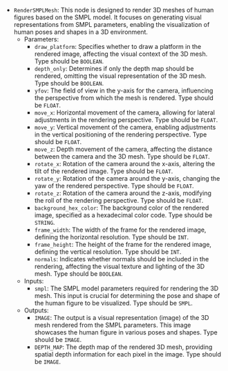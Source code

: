- `RenderSMPLMesh`: This node is designed to render 3D meshes of human figures based on the SMPL model. It focuses on generating visual representations from SMPL parameters, enabling the visualization of human poses and shapes in a 3D environment.
    - Parameters:
        - `draw_platform`: Specifies whether to draw a platform in the rendered image, affecting the visual context of the 3D mesh. Type should be `BOOLEAN`.
        - `depth_only`: Determines if only the depth map should be rendered, omitting the visual representation of the 3D mesh. Type should be `BOOLEAN`.
        - `yfov`: The field of view in the y-axis for the camera, influencing the perspective from which the mesh is rendered. Type should be `FLOAT`.
        - `move_x`: Horizontal movement of the camera, allowing for lateral adjustments in the rendering perspective. Type should be `FLOAT`.
        - `move_y`: Vertical movement of the camera, enabling adjustments in the vertical positioning of the rendering perspective. Type should be `FLOAT`.
        - `move_z`: Depth movement of the camera, affecting the distance between the camera and the 3D mesh. Type should be `FLOAT`.
        - `rotate_x`: Rotation of the camera around the x-axis, altering the tilt of the rendered image. Type should be `FLOAT`.
        - `rotate_y`: Rotation of the camera around the y-axis, changing the yaw of the rendered perspective. Type should be `FLOAT`.
        - `rotate_z`: Rotation of the camera around the z-axis, modifying the roll of the rendering perspective. Type should be `FLOAT`.
        - `background_hex_color`: The background color of the rendered image, specified as a hexadecimal color code. Type should be `STRING`.
        - `frame_width`: The width of the frame for the rendered image, defining the horizontal resolution. Type should be `INT`.
        - `frame_height`: The height of the frame for the rendered image, defining the vertical resolution. Type should be `INT`.
        - `normals`: Indicates whether normals should be included in the rendering, affecting the visual texture and lighting of the 3D mesh. Type should be `BOOLEAN`.
    - Inputs:
        - `smpl`: The SMPL model parameters required for rendering the 3D mesh. This input is crucial for determining the pose and shape of the human figure to be visualized. Type should be `SMPL`.
    - Outputs:
        - `IMAGE`: The output is a visual representation (image) of the 3D mesh rendered from the SMPL parameters. This image showcases the human figure in various poses and shapes. Type should be `IMAGE`.
        - `DEPTH_MAP`: The depth map of the rendered 3D mesh, providing spatial depth information for each pixel in the image. Type should be `IMAGE`.
